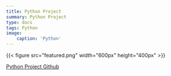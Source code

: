 ```yaml
---
title: Python Project
summary: Python Project
type: docs
tags: Python
image:
    caption: 'Python'
---
```

{{< figure src="featured.png" width="600px" height="400px" >}}


[Python Project Github](https://github.com/Coti00/PygameProject)
